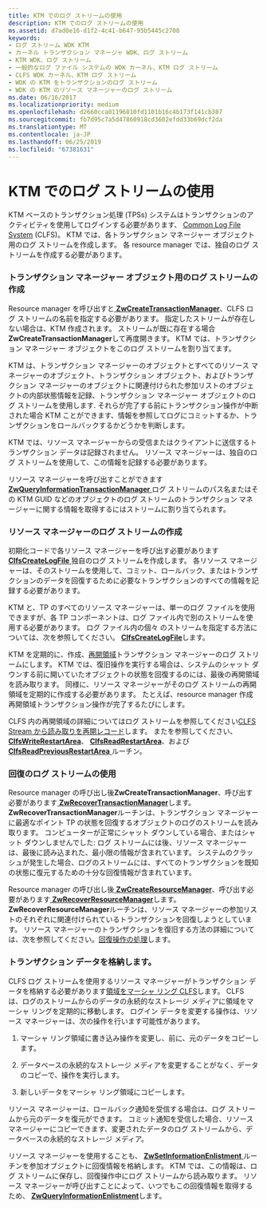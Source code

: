 ```yaml
---
title: KTM でのログ ストリームの使用
description: KTM でのログ ストリームの使用
ms.assetid: d7ad0e16-d1f2-4c41-b647-95b5445c2708
keywords:
- ログ ストリーム WDK KTM
- カーネル トランザクション マネージャ WDK、ログ ストリーム
- KTM WDK、ログ ストリーム
- 一般的なログ ファイル システムの WDK カーネル、KTM ログ ストリーム
- CLFS WDK カーネル、KTM ログ ストリーム
- WDK の KTM をトランザクションのログ ストリーム
- WDK の KTM のリソース マネージャーのログ ストリーム
ms.date: 06/16/2017
ms.localizationpriority: medium
ms.openlocfilehash: d2660cca01196810fd1101b16c4b173f141cb387
ms.sourcegitcommit: fb7d95c7a5d47860918cd3602efdd33b69dcf2da
ms.translationtype: MT
ms.contentlocale: ja-JP
ms.lasthandoff: 06/25/2019
ms.locfileid: "67381631"
---
```

# <a name="using-log-streams-with-ktm"></a>KTM でのログ ストリームの使用


KTM ベースのトランザクション処理 (TPSs) システムはトランザクションのアクティビティを使用してログインする必要があります、 [Common Log File System](using-common-log-file-system.md) (CLFS)。 KTM では、各トランザクション マネージャー オブジェクト用のログ ストリームを作成します。 各 resource manager では、独自のログ ストリームを作成する必要があります。

### <a name="creating-log-streams-for-transaction-manager-objects"></a>トランザクション マネージャー オブジェクト用のログ ストリームの作成

Resource manager を呼び出すと[ **ZwCreateTransactionManager**](https://docs.microsoft.com/windows-hardware/drivers/ddi/content/wdm/nf-wdm-ntcreatetransactionmanager)、CLFS ログ ストリームの名前を指定する必要があります。 指定したストリームが存在しない場合は、KTM 作成されます。 ストリームが既に存在する場合**ZwCreateTransactionManager**して再度開きます。 KTM では、トランザクション マネージャー オブジェクトをこのログ ストリームを割り当てます。

KTM は、トランザクション マネージャーのオブジェクトとすべてのリソース マネージャーのオブジェクト、トランザクション オブジェクト、およびトランザクション マネージャーのオブジェクトに関連付けられた参加リストのオブジェクトの内部状態情報を記録、トランザクション マネージャー オブジェクトのログ ストリームを使用します. それらが完了する前にトランザクション操作が中断された場合 KTM ことができます、情報を参照してログにコミットするか、トランザクションをロールバックするかどうかを判断します。

KTM では、リソース マネージャーからの受信またはクライアントに送信するトランザクション データは記録されません。 リソース マネージャーは、独自のログ ストリームを使用して、この情報を記録する必要があります。

リソース マネージャーを呼び出すことができます[ **ZwQueryInformationTransactionManager** ](https://docs.microsoft.com/windows-hardware/drivers/ddi/content/wdm/nf-wdm-ntqueryinformationtransactionmanager)ログ ストリームのパス名またはその KTM GUID などのオブジェクトのログ ストリームのトランザクション マネージャーに関する情報を取得するにはストリームに割り当てられます。

### <a name="creating-log-streams-for-resource-managers"></a>リソース マネージャーのログ ストリームの作成

初期化コードで各リソース マネージャーを呼び出す必要があります[ **ClfsCreateLogFile** ](https://docs.microsoft.com/windows-hardware/drivers/ddi/content/wdm/nf-wdm-clfscreatelogfile)独自のログ ストリームを作成します。 各リソース マネージャーは、そのストリームを使用して、コミット、ロールバック、またはトランザクションのデータを回復するために必要なトランザクションのすべての情報を記録する必要があります。

KTM と、TP のすべてのリソース マネージャーは、単一のログ ファイルを使用できますが、各 TP コンポーネントは、ログ ファイル内で別のストリームを使用する必要があります。 ログ ファイル内の個々 のストリームを指定する方法については、次を参照してください。 [ **ClfsCreateLogFile**](https://docs.microsoft.com/windows-hardware/drivers/ddi/content/wdm/nf-wdm-clfscreatelogfile)します。

KTM を定期的に、作成、[再開領域](reading-restart-records-from-a-clfs-stream.md)トランザクション マネージャーのログ ストリームにします。 KTM では、復旧操作を実行する場合は、システムのシャット ダウンする前に開いていたオブジェクトの状態を回復するのには、最後の再開領域を読み取ります。 同様に、リソース マネージャーがそのログ ストリームの再開領域を定期的に作成する必要があります。 たとえば、resource manager 作成再開領域トランザクション操作が完了するたびにします。

CLFS 内の再開領域の詳細についてはログ ストリームを参照してください[CLFS Stream から読み取りを再開レコード](reading-restart-records-from-a-clfs-stream.md)します。 またを参照してください、 [ **ClfsWriteRestartArea**](https://docs.microsoft.com/windows-hardware/drivers/ddi/content/wdm/nf-wdm-clfswriterestartarea)、 [ **ClfsReadRestartArea**](https://docs.microsoft.com/windows-hardware/drivers/ddi/content/wdm/nf-wdm-clfsreadrestartarea)、および[ **ClfsReadPreviousRestartArea** ](https://docs.microsoft.com/windows-hardware/drivers/ddi/content/wdm/nf-wdm-clfsreadpreviousrestartarea)ルーチン。

### <a name="using-log-streams-for-recovery"></a>回復のログ ストリームの使用

Resource manager の呼び出し後**ZwCreateTransactionManager**、呼び出す必要があります[ **ZwRecoverTransactionManager**](https://docs.microsoft.com/windows-hardware/drivers/ddi/content/wdm/nf-wdm-ntrecovertransactionmanager)します。 **ZwRecoverTransactionManager**ルーチンは、トランザクション マネージャーに最適なポイント TP の状態を回復するオブジェクトのログのストリームを読み取ります。 コンピューターが正常にシャット ダウンしている場合、またはシャット ダウンしませんでした: ログ ストリームには後、リソース マネージャーは、最後に読み込まれた、最小限の情報が含まれています。 システムのクラッシュが発生した場合、ログのストリームには、すべてのトランザクションを既知の状態に復元するための十分な回復情報が含まれています。

Resource manager の呼び出し後[ **ZwCreateResourceManager**](https://docs.microsoft.com/windows-hardware/drivers/ddi/content/wdm/nf-wdm-ntcreateresourcemanager)、呼び出す必要があります[ **ZwRecoverResourceManager**](https://docs.microsoft.com/windows-hardware/drivers/ddi/content/wdm/nf-wdm-ntrecoverresourcemanager)します。 **ZwRecoverResourceManager**ルーチンは、リソース マネージャーの参加リストのそれぞれに関連付けられているトランザクションを回復しようとしています。 リソース マネージャーのトランザクションを復旧する方法の詳細については、次を参照してください。[回復操作の処理](handling-recovery-operations.md)します。

### <a name="storing-transaction-data"></a>トランザクション データを格納します。

CLFS ログ ストリームを使用するリソース マネージャーがトランザクション データを格納する必要があります[領域をマーシャ リング CLFS](clfs-marshalling-areas.md)します。 CLFS は、ログのストリームからのデータの永続的なストレージ メディアに領域をマーシャ リングを定期的に移動します。 ログイン データを変更する操作は、リソース マネージャーは、次の操作を行います可能性があります。

1.  マーシャ リング領域に書き込み操作を変更し、前に、元のデータをコピーします。

2.  データベースの永続的なストレージ メディアを変更することがなく、データのコピーで、操作を実行します。

3.  新しいデータをマーシャ リング領域にコピーします。

リソース マネージャーは、ロールバック通知を受信する場合は、ログ ストリームから元のデータを復元ができます。 コミット通知を受信した場合、リソース マネージャーにコピーできます、変更されたデータのログ ストリームから、データベースの永続的なストレージ メディア。

リソース マネージャーを使用することも、 [ **ZwSetInformationEnlistment** ](https://docs.microsoft.com/windows-hardware/drivers/ddi/content/wdm/nf-wdm-ntsetinformationenlistment)ルーチンを参加オブジェクトに回復情報を格納します。 KTM では、この情報は、ログ ストリームに保存し、回復操作中にログ ストリームから読み取ります。 リソース マネージャーが呼び出すことによって、いつでもこの回復情報を取得するため、 [ **ZwQueryInformationEnlistment**](https://docs.microsoft.com/windows-hardware/drivers/ddi/content/wdm/nf-wdm-ntqueryinformationenlistment)します。

 

 




